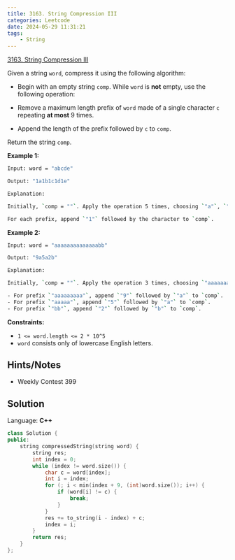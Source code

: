 ```yaml
---
title: 3163. String Compression III
categories: Leetcode
date: 2024-05-29 11:31:21
tags:
    - String
---
```


[3163. String Compression III](https://leetcode.com/problems/string-compression-iii/description/)

Given a string `word`, compress it using the following algorithm:

- Begin with an empty string `comp`. While `word` is **not**  empty, use the following operation:

- Remove a maximum length prefix of `word` made of a single character `c` repeating **at most**  9 times.
- Append the length of the prefix followed by `c` to `comp`.

Return the string `comp`.

**Example 1:**

```bash
Input: word = "abcde"

Output: "1a1b1c1d1e"

Explanation:

Initially, `comp = ""`. Apply the operation 5 times, choosing `"a"`, `"b"`, `"c"`, `"d"`, and `"e"` as the prefix in each operation.

For each prefix, append `"1"` followed by the character to `comp`.
```

**Example 2:**

```bash
Input: word = "aaaaaaaaaaaaaabb"

Output: "9a5a2b"

Explanation:

Initially, `comp = ""`. Apply the operation 3 times, choosing `"aaaaaaaaa"`, `"aaaaa"`, and `"bb"` as the prefix in each operation.

- For prefix `"aaaaaaaaa"`, append `"9"` followed by `"a"` to `comp`.
- For prefix `"aaaaa"`, append `"5"` followed by `"a"` to `comp`.
- For prefix `"bb"`, append `"2"` followed by `"b"` to `comp`.
```

**Constraints:**

- `1 <= word.length <= 2 * 10^5`
- `word` consists only of lowercase English letters.

## Hints/Notes

- Weekly Contest 399

## Solution

Language: **C++**

```C++
class Solution {
public:
    string compressedString(string word) {
        string res;
        int index = 0;
        while (index != word.size()) {
            char c = word[index];
            int i = index;
            for (; i < min(index + 9, (int)word.size()); i++) {
                if (word[i] != c) {
                    break;
                }
            }
            res += to_string(i - index) + c;
            index = i;
        }
        return res;
    }
};
```
